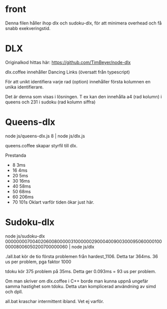# front

Denna filen håller ihop dlx och sudoku-dlx, för att minimera overhead och få snabb exekveringstid.

# DLX

Originalkod hittas här: https://github.com/TimBeyer/node-dlx

dlx.coffee innehåller Dancing Links (översatt från typescript)

För att unikt identifiera varje rad (option) innehåller första kolumnen en unika identifierare.

Det är denna som visas i lösningen. T ex kan den innehålla a4 (rad kolumn) i queens och 231 i sudoku (rad kolumn siffra)

# Queens-dlx

node js/queens-dlx.js 8 | node js/dlx.js

queens.coffee skapar styrfil till dlx.

Prestanda
* 8  3ms
* 16 4ms
* 20 5ms
* 30 16ms
* 40 58ms
* 50 68ms
* 60 206ms
* 70 101s Oklart varför tiden ökar just här.

# Sudoku-dlx

node js/sudoku-dlx 000000007004020600800000310000002900040090030009506000010000008006050200700000060 | node js/dlx

./all.bat kör de tio första problemen från hardest_1106. Detta tar 364ms. 36 us per problem, pga faktor 1000

tdoku kör 375 problem på 35ms. Detta ger 0.093ms = 93 us per problem.

Om man skriver om dlx.coffee i C++ borde man kunna uppnå ungefär samma hastighet som tdoku.
Detta utan komplicerad användning av simd och dpll.

all.bat kraschar intermittent ibland. Vet ej varför.
